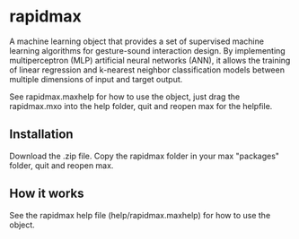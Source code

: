 # rapidmax

A machine learning object that provides a set of supervised machine learning algorithms for gesture-sound interaction design. By implementing multiperceptron (MLP) artificial neural networks (ANN), it allows the training of linear regression and k-nearest neighbor classification models between multiple dimensions of input and target output. 

See rapidmax.maxhelp for how to use the object, just drag the rapidmax.mxo into the help folder, quit and reopen max for the helpfile.

## Installation
Download the .zip file. Copy the rapidmax folder in your max "packages" folder, quit and reopen max.

## How it works
See the rapidmax help file (help/rapidmax.maxhelp) for how to use the object.

